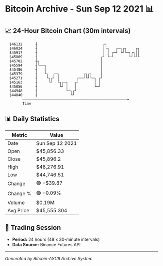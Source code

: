 # Bitcoin Archive - Sun Sep 12 2021 📊

## 📈 24-Hour Bitcoin Chart (30m intervals)

```
  $46132      ┤                              ┌┐                
  $46024      ┤                              │└┐   ┌─┐┌┐    ┌┐ 
  $45917      ┤                              │ │ ┌─┘ └┘└─┐┌┐││ 
  $45809      ┤                             ┌┘ └─┘       └┘└┘└ 
  $45702      ┼┐                            │                  
  $45594      ┤└──┐                         │                  
  $45486      ┤   │                         │                  
  $45379      ┤   └┐  ┌─┐           ┌┐┌┐    │                  
  $45271      ┤    └┐┌┘ │        ┌──┘└┘└─┐ ┌┘                  
  $45163      ┤     └┘  └┐┌─┐   ┌┘       │ │                   
  $45056      ┤          └┘ │   │        └─┘                   
  $44948      ┤             └─┐┌┘                              
  $44840      ┤               └┘                               
        ────────────────────────────────────────────────→
        Time
```

## 📊 Daily Statistics

| Metric | Value |
|--------|-------|
| Date | Sun Sep 12 2021 |
| Open | $45,856.33 |
| Close | $45,896.2 |
| High | $46,276.91 |
| Low | $44,746.51 |
| Change | 🟢 +$39.87 |
| Change % | 🟢 +0.09% |
| Volume | $0.19M |
| Avg Price | $45,555.304 |

## 📅 Trading Session

- **Period:** 24 hours (48 x 30-minute intervals)
- **Data Source:** Binance Futures API

---
*Generated by Bitcoin-ASCII Archive System*
